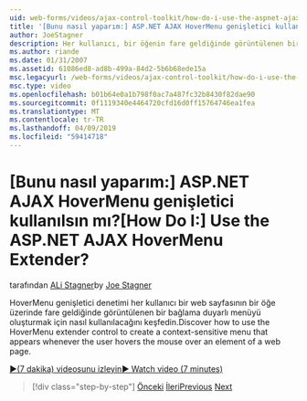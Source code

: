 ```yaml
---
uid: web-forms/videos/ajax-control-toolkit/how-do-i-use-the-aspnet-ajax-hovermenu-extender
title: '[Bunu nasıl yaparım:] ASP.NET AJAX HoverMenu genişletici kullanılsın mı? | Microsoft Docs'
author: JoeStagner
description: Her kullanıcı, bir öğenin fare geldiğinde görüntülenen bir bağlama duyarlı menüyü oluşturmak için HoverMenu genişletici denetimi kullanmayı Bul...
ms.author: riande
ms.date: 01/31/2007
ms.assetid: 61086ed8-ad8b-499a-84d2-5b6b68ede15a
msc.legacyurl: /web-forms/videos/ajax-control-toolkit/how-do-i-use-the-aspnet-ajax-hovermenu-extender
msc.type: video
ms.openlocfilehash: b01b64e0a1b798f0ac7a487fc32b8430f82dae90
ms.sourcegitcommit: 0f1119340e4464720cfd16d0ff15764746ea1fea
ms.translationtype: MT
ms.contentlocale: tr-TR
ms.lasthandoff: 04/09/2019
ms.locfileid: "59414718"
---
```

# <a name="how-do-i-use-the-aspnet-ajax-hovermenu-extender"></a><span data-ttu-id="77c48-104">[Bunu nasıl yaparım:] ASP.NET AJAX HoverMenu genişletici kullanılsın mı?</span><span class="sxs-lookup"><span data-stu-id="77c48-104">[How Do I:] Use the ASP.NET AJAX HoverMenu Extender?</span></span>

<span data-ttu-id="77c48-105">tarafından [ALi Stagner](https://github.com/JoeStagner)</span><span class="sxs-lookup"><span data-stu-id="77c48-105">by [Joe Stagner](https://github.com/JoeStagner)</span></span>

<span data-ttu-id="77c48-106">HoverMenu genişletici denetimi her kullanıcı bir web sayfasının bir öğe üzerinde fare geldiğinde görüntülenen bir bağlama duyarlı menüyü oluşturmak için nasıl kullanılacağını keşfedin.</span><span class="sxs-lookup"><span data-stu-id="77c48-106">Discover how to use the HoverMenu extender control to create a context-sensitive menu that appears whenever the user hovers the mouse over an element of a web page.</span></span>

[<span data-ttu-id="77c48-107">&#9654;(7 dakika) videosunu izleyin</span><span class="sxs-lookup"><span data-stu-id="77c48-107">&#9654; Watch video (7 minutes)</span></span>](https://channel9.msdn.com/Blogs/ASP-NET-Site-Videos/how-do-i-use-the-aspnet-ajax-hovermenu-extender)

> [!div class="step-by-step"]
> <span data-ttu-id="77c48-108">[Önceki](how-do-i-use-the-aspnet-ajax-filteredtextbox-extender.md)
> [İleri](how-do-i-use-the-aspnet-ajax-togglebutton-extender.md)</span><span class="sxs-lookup"><span data-stu-id="77c48-108">[Previous](how-do-i-use-the-aspnet-ajax-filteredtextbox-extender.md)
[Next](how-do-i-use-the-aspnet-ajax-togglebutton-extender.md)</span></span>
